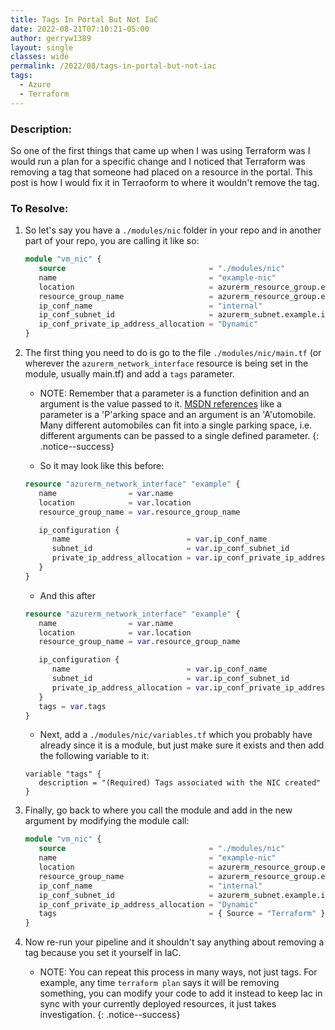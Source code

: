 ```yaml
---
title: Tags In Portal But Not IaC
date: 2022-08-21T07:10:21-05:00
author: gerryw1389
layout: single
classes: wide
permalink: /2022/08/tags-in-portal-but-not-iac
tags:
  - Azure
  - Terraform
---
```

<!--more-->

### Description:

So one of the first things that came up when I was using Terraform was I would run a plan for a specific change and I noticed that Terraform was removing a tag that someone had placed on a resource in the portal. This post is how I would fix it in Terraoform to where it wouldn't remove the tag.

### To Resolve:

1. So let's say you have a `./modules/nic` folder in your repo and in another part of your repo, you are calling it like so:

   ```terraform
   module "vm_nic" {
      source                                = "./modules/nic"
      name                                  = "example-nic"
      location                              = azurerm_resource_group.example.location
      resource_group_name                   = azurerm_resource_group.example.name
      ip_conf_name                          = "internal"
      ip_conf_subnet_id                     = azurerm_subnet.example.id
      ip_conf_private_ip_address_allocation = "Dynamic"
   }
   ```

1. The first thing you need to do is go to the file `./modules/nic/main.tf` (or wherever the `azurerm_network_interface` resource is being set in the module, usually main.tf) and add a `tags` parameter. 

   - NOTE: Remember that a parameter is a function definition and an argument is the value passed to it. [MSDN references](https://learn.microsoft.com/en-us/dotnet/visual-basic/programming-guide/language-features/procedures/differences-between-parameters-and-arguments) like a parameter is a 'P'arking space and an argument is an 'A'utomobile. Many different automobiles can fit into a single parking space, i.e. different arguments can be passed to a single defined parameter.
   {: .notice--success}


   - So it may look like this before:

   ```terraform
   resource "azurerm_network_interface" "example" {
      name                = var.name
      location            = var.location
      resource_group_name = var.resource_group_name

      ip_configuration {
         name                          = var.ip_conf_name
         subnet_id                     = var.ip_conf_subnet_id
         private_ip_address_allocation = var.ip_conf_private_ip_address_allocation
      }
   }
   ```

   - And this after

   ```terraform
   resource "azurerm_network_interface" "example" {
      name                = var.name
      location            = var.location
      resource_group_name = var.resource_group_name

      ip_configuration {
         name                          = var.ip_conf_name
         subnet_id                     = var.ip_conf_subnet_id
         private_ip_address_allocation = var.ip_conf_private_ip_address_allocation
      }
      tags = var.tags
   }
   ```

   - Next, add a `./modules/nic/variables.tf` which you probably have already since it is a module, but just make sure it exists and then add the following variable to it:

   ```
   variable "tags" {
      description = "(Required) Tags associated with the NIC created"
   }
   ```

2. Finally, go back to where you call the module and add in the new argument by modifying the module call:

   ```terraform
   module "vm_nic" {
      source                                = "./modules/nic"
      name                                  = "example-nic"
      location                              = azurerm_resource_group.example.location
      resource_group_name                   = azurerm_resource_group.example.name
      ip_conf_name                          = "internal"
      ip_conf_subnet_id                     = azurerm_subnet.example.id
      ip_conf_private_ip_address_allocation = "Dynamic"
      tags                                  = { Source = "Terraform" }
   }
   ```

3. Now re-run your pipeline and it shouldn't say anything about removing a tag because you set it yourself in IaC.

   - NOTE: You can repeat this process in many ways, not just tags. For example, any time `terraform plan` says it will be removing something, you can modify your code to add it instead to keep Iac in sync with your currently deployed resources, it just takes investigation.
   {: .notice--success}